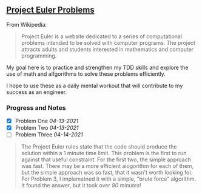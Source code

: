 ## [Project Euler Problems](https://projecteuler.net/about)



From Wikipedia:
> Project Euler is a website dedicated to a series of computational problems intended to be solved with computer programs. The project attracts adults and students interested in mathematics and computer programming.


My goal here is to practice and strengthen my TDD skills and explore the use of math and alfgorithms to solve these problems efficiently.

I hope to use these as a daily mental workout that will contribute to my success as an engineer.


### Progress and Notes

- [x] Problem One *04-13-2021*
- [x] Problem Two *04-13-2021*
- [ ] Problem Three *04-14-2021*
>The Project Euler rules state that the code should produce the solution within a 1 minute time limit.
  This problem is the first to run against that useful constraint. For the first two, the simple approach was 
  fast. There may be a more efficient alogorithm for each of them, but the simple approach was so fast, that it 
  wasn't worth looking for. For Problem 3, I implemetned it with a simple, "brute force" algorithm. It found the
  answer, but it took over *90 minutes*!
 
 

